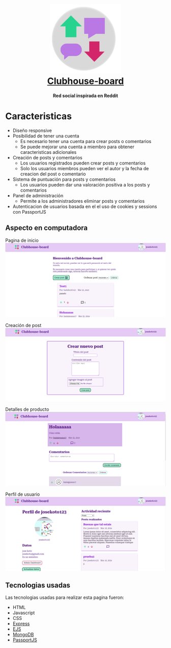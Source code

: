 <!--Project Logo and Name-->
<h1 align="center">
    <!-- project url -->
    <a href="https://harvest-slime-piano.glitch.me/blog/posts" target="_blank">
        <!-- project logo -->
        <img src="public/images/assets/logoTransparent.png" width="224px" alt="Logo de ArtDelish">
    <br>
    <!-- project name -->
    Clubhouse-board
    </a>
</h1>
<!-- project description (concise) -->
<h4 align="center">Red social inspirada en Reddit</h4>

<!-- Features -->

# Caracteristicas

- Diseño responsive
- Posibilidad de tener una cuenta
  - Es necesario tener una cuenta para crear posts o comentarios
  - Se puede mejorar una cuenta a miembro para obtener caracteristicas adicionales
- Creación de posts y comentarios
  - Los usuarios registrados pueden crear posts y comentarios
  - Solo los usuarios miembros pueden ver el autor y la fecha de creacion del post o comentario
- Sistema de puntuación para posts y comentarios
  - Los usuarios pueden dar una valoración positiva a los posts y comentarios
- Panel de administración
  - Permite a los administradores eliminar posts y comentarios
- Autenticacion de usuarios basada en el el uso de cookies y sessions con PassportJS

<!--Screenshots-->

## Aspecto en computadora

Pagina de inicio
![Pagina de inicio ](public/images/assets/mainDesktop.png)

Creación de post
![Creación de post](public/images/assets/newPostDesktop.png)

Detalles de producto
![Detalles de post](public/images/assets/postDetails.png)

Perfil de usuario
![Perfil de usuario](public/images/assets/profilePage.png)

<!-- Tech Stack -->

## Tecnologias usadas

Las tecnologias usadas para realizar esta pagina fueron:

- HTML
- Javascript
- CSS
- [Express](https://expressjs.com/)
- [EJS](https://ejs.co/)
- [MongoDB](https://www.mongodb.com/)
- [PassportJS](https://www.passportjs.org/)
